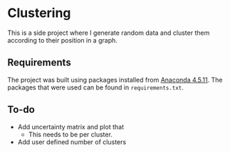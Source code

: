 # Clustering
This is a side project where I generate random data and cluster them
according to their position in a graph. 

## Requirements
The project was built using packages installed from 
[Anaconda 4.5.11](https://www.anaconda.com/download). The 
packages that were used can be found in `requirements.txt`.

## To-do
* Add uncertainty matrix and plot that
  * This needs to be per cluster.
* Add user defined number of clusters
